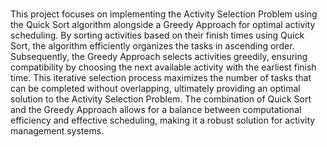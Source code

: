 <h1 align="center"><bImplementation of Activity Selection Problem using Quick Sort algorithm with Greedy Approach</b></h1>

This project focuses on implementing the Activity Selection Problem using the Quick Sort algorithm alongside a Greedy Approach for optimal activity scheduling. By sorting activities based on their finish times using Quick Sort, the algorithm efficiently organizes the tasks in ascending order. Subsequently, the Greedy Approach selects activities greedily, ensuring compatibility by choosing the next available activity with the earliest finish time. This iterative selection process maximizes the number of tasks that can be completed without overlapping, ultimately providing an optimal solution to the Activity Selection Problem. The combination of Quick Sort and the Greedy Approach allows for a balance between computational efficiency and effective scheduling, making it a robust solution for activity management systems.


